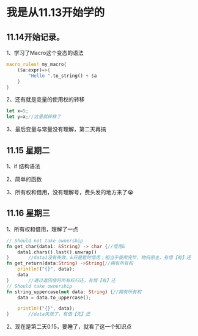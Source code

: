 # 我是从11.13开始学的

## 11.14开始记录。

1、学习了Macro这个变态的语法

```rust
macro_rules! my_macro{
    ($a:expr)=>{
        "Hello ".to_string() + $a
    }
}
```

2、还有就是变量的使用权的转移

```rust
let x=5;
let y=x;//这里就转移了
```

3、最后变量与常量没有理解，第二天再搞

## 11.15 星期二

1、if 结构语法

2、简单的函数

3、所有权和借用，没有理解号，费头发的地方来了😭

## 11.16 星期三

1、所有权和借用，理解了一点

```rust
// Should not take ownership
fn get_char(data1: &String) -> char {//借用&
    data1.chars().last().unwrap()
}		//data1没有失效，&只是暂时借用；相当于使用完毕，物归原主，有借【有】还
fn get_return(data:String) ->String{//拥有所有权
    println!("{}", data);
    data
}		//通过返回值将所有权归还，有借【有】还
// Should take ownership
fn string_uppercase(mut data: String) {//拥有所有权
    data = data.to_uppercase();

    println!("{}", data);
}		//data失效了，有借【无】还
```

2、现在是第二天0.15，要睡了，就看了这一个知识点